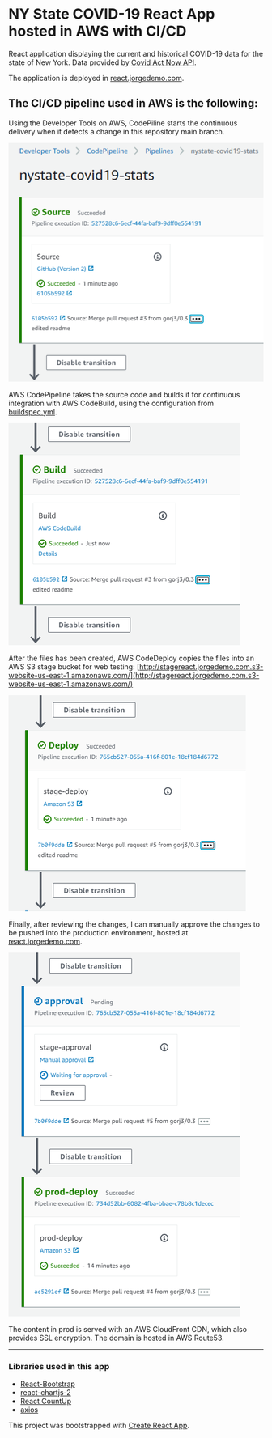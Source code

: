 # NY State COVID-19 React App hosted in AWS with CI/CD

React application displaying the current and historical COVID-19 data for the state of New York. Data provided by [Covid Act Now API](https://apidocs.covidactnow.org/).

The application is deployed in [react.jorgedemo.com](https://react.jorgedemo.com).
## The CI/CD pipeline used in AWS is the following:

Using the Developer Tools on AWS, CodePiline starts the continuous delivery when it detects a change in this repository main branch.

![source](https://raw.githubusercontent.com/gorj3/nystate-covid19-stats/main/readme_img/source.PNG)


 AWS CodePipeline takes the source code and builds it for continuous integration with AWS CodeBuild, using the configuration from [buildspec.yml](https://raw.githubusercontent.com/gorj3/nystate-covid19-stats/main/buildspec.yml).

![build](https://raw.githubusercontent.com/gorj3/nystate-covid19-stats/main/readme_img/build.PNG)

After the files has been created, AWS CodeDeploy copies the files into an AWS S3 stage bucket for web testing: 
[http://stagereact.jorgedemo.com.s3-website-us-east-1.amazonaws.com/](http://stagereact.jorgedemo.com.s3-website-us-east-1.amazonaws.com/)
  
![deploy](https://raw.githubusercontent.com/gorj3/nystate-covid19-stats/main/readme_img/stage.PNG)

Finally, after reviewing the changes, I can manually approve the changes to be pushed into the production environment, hosted at [react.jorgedemo.com](https://react.jorgedemo.com).

![prod](https://raw.githubusercontent.com/gorj3/nystate-covid19-stats/main/readme_img/approval.PNG)

The content in prod is served with an AWS CloudFront CDN, which also provides SSL encryption. The domain is hosted in AWS Route53.


---
### Libraries used in this app
- [React-Bootstrap](https://github.com/react-bootstrap/react-bootstrap)
- [react-chartjs-2](https://github.com/reactchartjs/react-chartjs-2)
- [React CountUp](https://github.com/glennreyes/react-countup)
- [axios](https://github.com/axios/axios)

This project was bootstrapped with [Create React App](https://github.com/facebook/create-react-app).